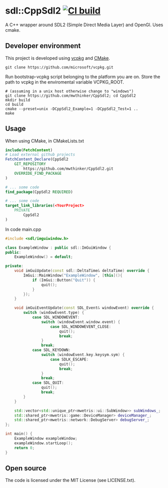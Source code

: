 # sdl::CppSdl2 [![CI build](https://github.com/mwthinker/CppSdl2/actions/workflows/ci.yml/badge.svg)](https://github.com/mwthinker/CppSdl2/actions/workflows/ci.yml)
A C++ wrapper around SDL2 (Simple Direct Media Layer) and OpenGl. Uses cmake.

## Developer environment
This project is developed using [vcpkg](https://github.com/microsoft/vcpkg.git) and [CMake](https://cmake.org/).

```
git clone https://github.com/microsoft/vcpkg.git
```
Run bootstrap-vcpkg script belonging to the platform you are on.
Store the path to vcpkg in the enviromental variable VCPKG_ROOT.

```
# (assuming in a unix host otherwise change to "windows")
git clone https://github.com/mwthinker/CppSdl2; cd CppSdl2
mkdir build
cd build
cmake --preset=unix -DCppSdl2_Example=1 -DCppSdl2_Test=1 ..
make
```

## Usage
When using CMake, in CMakeLists.txt

```cmake
include(FetchContent)
# Load external github projects
FetchContent_Declare(CppSdl2
    GIT_REPOSITORY
        https://github.com/mwthinker/CppSdl2.git
    OVERRIDE_FIND_PACKAGE
)

# ... some code
find_package(CppSdl2 REQUIRED)

# ... some code
target_link_libraries(<YourProject>
    PRIVATE
        CppSdl2
)
```

In code main.cpp

```cpp
#include <sdl/imguiwindow.h>

class ExampleWindow : public sdl::ImGuiWindow {
public:
    ExampleWindow() = default;

private:
    void imGuiUpdate(const sdl::DeltaTime& deltaTime) override {
        ImGui::MainWindow("ExampleWindow", [this](){
            if (ImGui::Button("Quit")) {
                quit();
            }
        });
    }

    void imGuiEventUpdate(const SDL_Event& windowEvent) override {
        switch (windowEvent.type) {
            case SDL_WINDOWEVENT:
                switch (windowEvent.window.event) {
                    case SDL_WINDOWEVENT_CLOSE:
                        quit();
                        break;
                }
                break;
            case SDL_KEYDOWN:
                switch (windowEvent.key.keysym.sym) {
                    case SDLK_ESCAPE:
                        quit();
                        break;
                }
                break;
            case SDL_QUIT:
                quit();
                break;
        }
    }

    std::vector<std::unique_ptr<mwetris::ui::SubWindow>> subWindows_;
    std::shared_ptr<mwetris::game::DeviceManager> deviceManager_;
    std::shared_ptr<mwetris::network::DebugServer> debugServer_;
};

int main() {
    ExampleWindow exampleWindow;
    exampleWindow.startLoop();
    return 0;
}

```

## Open source
The code is licensed under the MIT License (see LICENSE.txt).
